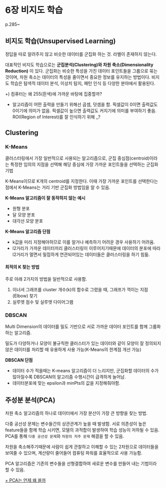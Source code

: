 # 6장 비지도 학습
p.285~
## 비지도 학습(Unsupervised Learning)
정답을 따로 알려주지 않고 비슷한 데이터를 군집화 하는 것. 라벨이 존재하지 않는다.

대표적인 비지도 학습으로는 **군집분석(Clustering)와 차원 축소(Dimensionality Reduction)** 이 있다. 군집화는 비슷한 특성을 가진 데이터 포인트들을 그룹으로 묶는 것이며, 차원 축소는 데이터의 특성을 줄이면서 중요한 정보를 유지하는 방법이다. 비지도 학습은 탐색적 데이터 분석, 이상치 탐지, 패턴 인식 등 다양한 분야에서 활용된다.

+) 컴퓨터는 왜 255(흰색)에 가까운 바탕에 집중할까?
- 알고리즘이 어떤 출력을 만들기 위해선 곱셈, 덧셈을 함. 픽셀값이 0이면 출력값도 0이기에 의미가 없음. 픽셀값이 높으면 출력값도 커지기에 의미를 부여하기 좋음. ROI(Region of Interest)를 잘 인식하기 위해 ,,?

## Clustering
### K-Means
클러스터링에서 가장 일반적으로 사용되는 알고리즘으로, 군집 중심점(centroid)이라는 특정한 임의의 지점을 선택해 해당 중심에 가장 가까운 포인트들을 선택하는 군집화 기법

K-Means이므로 K개의 centroid를 지정한다. 이때 가장 가까운 포인트를 선택한다는 점에서 K-Means는 거리 기반 군집화 방법임을 알 수 있음.

**K-Means 알고리즘이 잘 동작하지 않는 예시**
- 원형 분포
- 달 모양 분포
- 대각선 모양 분포

**K-Means 알고리즘 단점**
- k값을 미리 지정해야하므로 이를 알거나 예측하기 어려운 경우 사용하기 어려움.
- l2거리가 가까운 데이터끼리 클러스터링이 이루어지기때문에 데이터의 분포에 따라 l2거리가 멀면서 밀접하게 연관되어있는 데이터들은 클러스터링을 하기 힘듦.

#### 최적의 K 찾는 방법
주로 아래 2가지의 방법을 일반적으로 사용함.
1. 이너셔 그래프를 cluster 개수(k)의 함수로 그렸을 때, 그래프가 꺽이는 지점(Elbow) 찾기
2. 실루엣 점수 및 실루엣 다이어그램

### DBSCAN
Multi Dimension의 데이터를 밀도 기반으로 서로 가까운 데이터 포인트를 함께 그룹화하는 알고리즘.

밀도가 다양하거나 모양이 불규칙한 클러스터가 있는 데이터와 같이 모양이 잘 정의되지 않은 데이터를 처리할 때 유용하게 사용 가능(K-Means의 한계점 개선 가능)

**DBSCAN 단점**
- 데이터 수가 적을때는 K-means 알고리즘이 더 느리지만, 군집화할 데이터의 수가 많아질수록 DBSCAN의 알고리즘 수행시간이 급격하게 늘어남.
- 데이터분포에 맞는 epsilon과 minPts의 값을 지정해줘야함.

## 주성분 분석(PCA)
차원 축소 알고리즘의 하나로 데이터에서 가장 분산이 가장 큰 방향을 찾는 방법.

다중 공선성 문제는 변수들간의 상관관계가 높을 때 발생함. 서로 의존성이 높은 feature들을 함께 학습 시키면, 모델의 과적합이 발생하여 학습 성능이 저하될 수 있음. PCA를 통해 `다중 공선성 문제`와 `차원의 저주 문제` 해결을 할 수 있음.

차원을 축소해주기때문에 사람이 쉽게 관찰하고 이해할 수 있는 2차원으로 데이터들을 보여줄 수 있으며, 계산량이 줄어들어 컴퓨팅 파워를 효율적으로 사용 가능함.

PCA 알고리즘은 기존의 변수들을 선형결합하여 새로운 변수를 만들어 내는 기법이라 할 수 있음.

[+ PCA는 언제 왜 쓸까](https://velog.io/@oneofakindscene/PCA%EB%8A%94-%EC%96%B8%EC%A0%9C-%EC%99%9C-%EC%93%B8%EA%B9%8C)